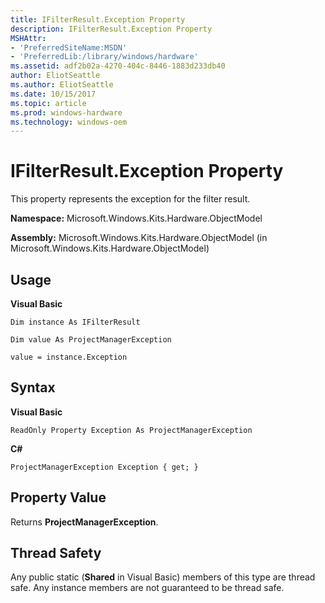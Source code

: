 ```yaml
---
title: IFilterResult.Exception Property
description: IFilterResult.Exception Property
MSHAttr:
- 'PreferredSiteName:MSDN'
- 'PreferredLib:/library/windows/hardware'
ms.assetid: adf2b02a-4270-404c-8446-1883d233db40
author: EliotSeattle
ms.author: EliotSeattle
ms.date: 10/15/2017
ms.topic: article
ms.prod: windows-hardware
ms.technology: windows-oem
---
```


# IFilterResult.Exception Property


This property represents the exception for the filter result.

**Namespace:** Microsoft.Windows.Kits.Hardware.ObjectModel

**Assembly:** Microsoft.Windows.Kits.Hardware.ObjectModel (in Microsoft.Windows.Kits.Hardware.ObjectModel)

## <span id="Usage"></span><span id="usage"></span><span id="USAGE"></span>Usage


**Visual Basic**

`Dim instance As IFilterResult`

`Dim value As ProjectManagerException`

`value = instance.Exception`

## <span id="Syntax"></span><span id="syntax"></span><span id="SYNTAX"></span>Syntax


**Visual Basic**

`ReadOnly Property Exception As ProjectManagerException`

**C#**

`ProjectManagerException Exception { get; }`

## <span id="Property_Value"></span><span id="property_value"></span><span id="PROPERTY_VALUE"></span>Property Value


Returns **ProjectManagerException**.

## <span id="Thread_Safety"></span><span id="thread_safety"></span><span id="THREAD_SAFETY"></span>Thread Safety


Any public static (**Shared** in Visual Basic) members of this type are thread safe. Any instance members are not guaranteed to be thread safe.

 

 







